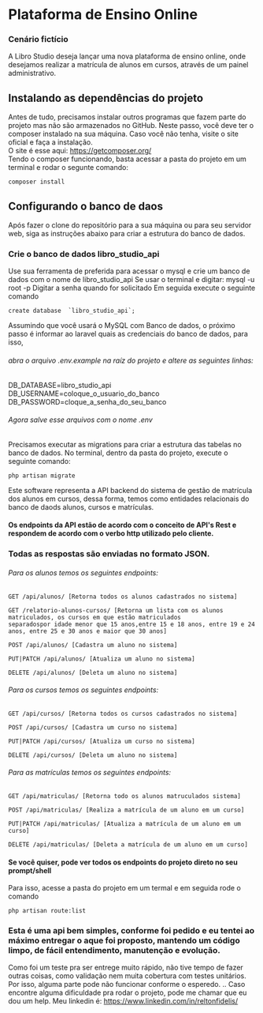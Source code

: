 # Plataforma de Ensino Online


### Cenário fictício
A Libro Studio deseja lançar uma nova plataforma de ensino online, onde desejamos
realizar a matrícula de alunos em cursos, através de um painel administrativo.

## Instalando as dependências do projeto
Antes de tudo, precisamos instalar outros programas que fazem parte do projeto mas não são armazenados no GitHub.
Neste passo, você deve ter o composer instalado na sua máquina. Caso você não tenha, visite o site oficial e faça a instalação.
<br />
O site é esse aqui: https://getcomposer.org/
<br />
Tendo o composer funcionando, basta acessar a pasta do projeto em um terminal e rodar o segunte comando:
```shell
composer install
```

## Configurando o banco de daos
Após fazer o clone do repositório para a sua máquina ou para seu servidor web, siga as instruções abaixo para criar a estrutura do banco de dados.

### Crie o banco de dados libro_studio_api
Use sua ferramenta de preferida para acessar o mysql e crie um banco de dados com o nome de 
libro_studio_api
Se usar o terminal e digitar: mysql -u root -p
Digitar a senha quando for solicitado
Em seguida execute o seguinte comando

```shell
create database  `libro_studio_api`;
```
Assumindo que você usará o MySQL com Banco de dados, o próximo passo é informar ao laravel quais as credenciais do banco de dados, para isso, 
###### abra o arquivo .env.example na raíz do projeto e altere as seguintes linhas:

DB_DATABASE=libro_studio_api <br />
DB_USERNAME=coloque_o_usuario_do_banco <br />
DB_PASSWORD=cloque_a_senha_do_seu_banco <br />

###### Agora salve esse arquivos com o nome .env

Precisamos executar as migrations para criar a estrutura das tabelas no banco de dados.
No terminal, dentro da pasta do projeto, execute o seguinte comando:
```shell
php artisan migrate
```

Este software representa a API backend do sistema de gestão de matrícula dos alunos em cursos, dessa forma, temos como entidades relacionais do banco de daods alunos, cursos e matrículas.

#### Os endpoints da API estão de acordo com o conceito de API's Rest e respondem de acordo com o verbo http utilizado pelo cliente.
### Todas as respostas são enviadas no formato JSON.
###### Para os alunos temos os seguintes endpoints:
```shell
GET /api/alunos/ [Retorna todos os alunos cadastrados no sistema]
```

```shell
GET /relatorio-alunos-cursos/ [Retorna um lista com os alunos matriculados, os cursos em que estão matriculados 
separadospor idade menor que 15 anos,entre 15 e 18 anos, entre 19 e 24 anos, entre 25 e 30 anos e maior que 30 anos]
```

```shell
POST /api/alunos/ [Cadastra um aluno no sistema]
```
```shell
PUT|PATCH /api/alunos/ [Atualiza um aluno no sistema]
```
```shell
DELETE /api/alunos/ [Deleta um aluno no sistema]
```
###### Para os cursos temos os seguintes endpoints:
```shell
GET /api/cursos/ [Retorna todos os cursos cadastrados no sistema]
```

```shell
POST /api/cursos/ [Cadastra um curso no sistema]
```
```shell
PUT|PATCH /api/cursos/ [Atualiza um curso no sistema]
```
```shell
DELETE /api/cursos/ [Deleta um aluno no sistema]
```
###### Para as matrículas temos os seguintes endpoints:
```shell
GET /api/matriculas/ [Retorna todo os alunos matruculados sistema]
```

```shell
POST /api/matriculas/ [Realiza a matrícula de um aluno em um curso]
```
```shell
PUT|PATCH /api/matriculas/ [Atualiza a matrícula de um aluno em um curso]
```
```shell
DELETE /api/matriculas/ [Deleta a matrícula de um aluno em um curso]
```
#### Se você quiser, pode ver todos os endpoints do projeto direto no seu prompt/shell
Para isso, acesse a pasta do projeto em um termal e em seguida rode o comando
```shell
php artisan route:list
```

### Esta é uma api bem simples, conforme foi pedido e eu tentei ao máximo entregar o aque foi proposto, mantendo um código limpo, de fácil entendimento, manutenção e evolução.
Como foi um teste pra ser entrege muito rápido, não tive tempo de fazer outras coisas, como validação nem muita cobertura com testes unitários. Por isso, alguma parte pode não funcionar conforme o esperedo.
..
Caso encontre alguma dificuldade pra rodar o projeto, pode me chamar que eu dou um help. Meu linkedin é: https://www.linkedin.com/in/reltonfidelis/
